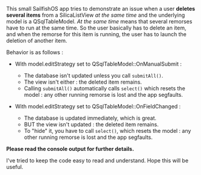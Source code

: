 This small SailfishOS app tries to demonstrate an issue when a user **deletes several items** from a SilicaListView *at the same time* and the underlying model is a QSqlTableModel.
*At the same time* means that several remorses have to run at the same time. So the user basically has to delete an item, and when the remorse for this item is running, the user has to launch the deletion of another item.

Behavior is as follows :

  - With model.editStrategy set to QSqlTableModel::OnManualSubmit :
      * The database isn't updated unless you call `submitAll()`.
      * The view isn't either : the deleted item remains.
      * Calling `submitAll()` automatically calls `select()` which resets the model : any other running remorse is lost and the app segfaults.

  - With model.editStrategy set to QSqlTableModel::OnFieldChanged :
      * The database is updated immediately, which is great.
      * BUT the view isn't updated : the deleted item remains.
      * To "hide" it, you have to call `select()`, which resets the model : any other running remorse is lost and the app segfaults.

**Please read the console output for further details.**

I've tried to keep the code easy to read and understand. Hope this will be useful.
